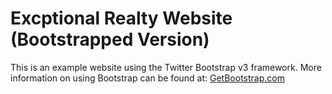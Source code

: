 # Excptional Realty Website (Bootstrapped Version)

This is an example website using the Twitter Bootstrap v3 framework.
More information on using Bootstrap can be found at: [GetBootstrap.com](http://getbootstrap.com)